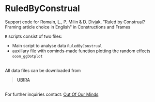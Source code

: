 # RuledByConstrual

Support code for Romain, L., P. Milin & D. Divjak. "Ruled by Construal? Framing article choice in English" in Constructions and Frames

`R` scripts consist of two files:

+ Main script to analyse data						`RuledByConstrual`
+ auxillary file with oominds-made function plotting the random effects
  													`ooom_ggDotplot`
<br>
All data files can be downloaded from

> [UBIRA](http://edata.bham.ac.uk/878/)

<br>
For further inquiries contact: <a href="mailto:ooominds@ooominds.org">Out Of Our Minds</a>
